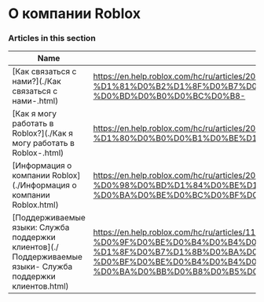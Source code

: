 # О компании Roblox  
### Articles in this section
Name|URL
-|-
[Как связаться с нами?](./Как связаться с нами-.html) |https://en.help.roblox.com/hc/ru/articles/208448546-%D0%9A%D0%B0%D0%BA-%D1%81%D0%B2%D1%8F%D0%B7%D0%B0%D1%82%D1%8C%D1%81%D1%8F-%D1%81-%D0%BD%D0%B0%D0%BC%D0%B8-
[Как я могу работать в Roblox?](./Как я могу работать в Roblox-.html) |https://en.help.roblox.com/hc/ru/articles/203312430-%D0%9A%D0%B0%D0%BA-%D1%8F-%D0%BC%D0%BE%D0%B3%D1%83-%D1%80%D0%B0%D0%B1%D0%BE%D1%82%D0%B0%D1%82%D1%8C-%D0%B2-Roblox-
[Информация о компании Roblox](./Информация о компании Roblox.html) |https://en.help.roblox.com/hc/ru/articles/203313370-%D0%98%D0%BD%D1%84%D0%BE%D1%80%D0%BC%D0%B0%D1%86%D0%B8%D1%8F-%D0%BE-%D0%BA%D0%BE%D0%BC%D0%BF%D0%B0%D0%BD%D0%B8%D0%B8-Roblox
[Поддерживаемые языки: Служба поддержки клиентов](./Поддерживаемые языки- Служба поддержки клиентов.html) |https://en.help.roblox.com/hc/ru/articles/115005967366-%D0%9F%D0%BE%D0%B4%D0%B4%D0%B5%D1%80%D0%B6%D0%B8%D0%B2%D0%B0%D0%B5%D0%BC%D1%8B%D0%B5-%D1%8F%D0%B7%D1%8B%D0%BA%D0%B8-%D0%A1%D0%BB%D1%83%D0%B6%D0%B1%D0%B0-%D0%BF%D0%BE%D0%B4%D0%B4%D0%B5%D1%80%D0%B6%D0%BA%D0%B8-%D0%BA%D0%BB%D0%B8%D0%B5%D0%BD%D1%82%D0%BE%D0%B2